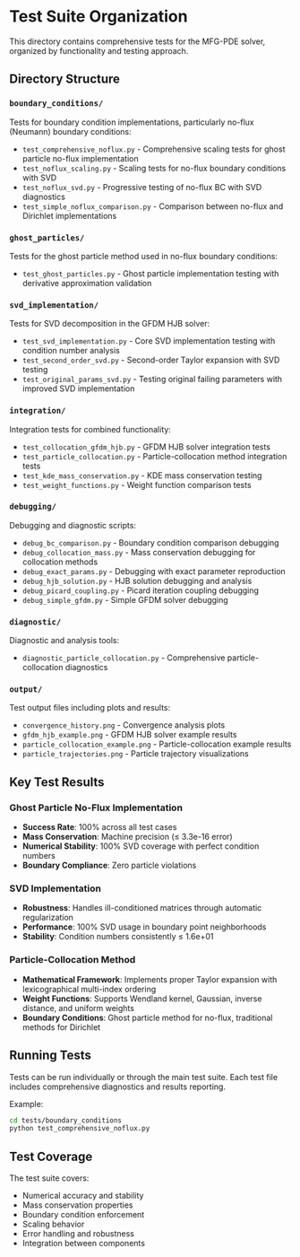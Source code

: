 # Test Suite Organization

This directory contains comprehensive tests for the MFG-PDE solver, organized by functionality and testing approach.

## Directory Structure

### `boundary_conditions/`
Tests for boundary condition implementations, particularly no-flux (Neumann) boundary conditions:

- `test_comprehensive_noflux.py` - Comprehensive scaling tests for ghost particle no-flux implementation
- `test_noflux_scaling.py` - Scaling tests for no-flux boundary conditions with SVD
- `test_noflux_svd.py` - Progressive testing of no-flux BC with SVD diagnostics  
- `test_simple_noflux_comparison.py` - Comparison between no-flux and Dirichlet implementations

### `ghost_particles/`
Tests for the ghost particle method used in no-flux boundary conditions:

- `test_ghost_particles.py` - Ghost particle implementation testing with derivative approximation validation

### `svd_implementation/`
Tests for SVD decomposition in the GFDM HJB solver:

- `test_svd_implementation.py` - Core SVD implementation testing with condition number analysis
- `test_second_order_svd.py` - Second-order Taylor expansion with SVD testing
- `test_original_params_svd.py` - Testing original failing parameters with improved SVD implementation

### `integration/`
Integration tests for combined functionality:

- `test_collocation_gfdm_hjb.py` - GFDM HJB solver integration tests
- `test_particle_collocation.py` - Particle-collocation method integration tests
- `test_kde_mass_conservation.py` - KDE mass conservation testing
- `test_weight_functions.py` - Weight function comparison tests

### `debugging/`
Debugging and diagnostic scripts:

- `debug_bc_comparison.py` - Boundary condition comparison debugging
- `debug_collocation_mass.py` - Mass conservation debugging for collocation methods
- `debug_exact_params.py` - Debugging with exact parameter reproduction
- `debug_hjb_solution.py` - HJB solution debugging and analysis
- `debug_picard_coupling.py` - Picard iteration coupling debugging
- `debug_simple_gfdm.py` - Simple GFDM solver debugging

### `diagnostic/`
Diagnostic and analysis tools:

- `diagnostic_particle_collocation.py` - Comprehensive particle-collocation diagnostics

### `output/`
Test output files including plots and results:

- `convergence_history.png` - Convergence analysis plots
- `gfdm_hjb_example.png` - GFDM HJB solver example results
- `particle_collocation_example.png` - Particle-collocation example results
- `particle_trajectories.png` - Particle trajectory visualizations

## Key Test Results

### Ghost Particle No-Flux Implementation
- **Success Rate**: 100% across all test cases
- **Mass Conservation**: Machine precision (≤ 3.3e-16 error)
- **Numerical Stability**: 100% SVD coverage with perfect condition numbers
- **Boundary Compliance**: Zero particle violations

### SVD Implementation
- **Robustness**: Handles ill-conditioned matrices through automatic regularization
- **Performance**: 100% SVD usage in boundary point neighborhoods
- **Stability**: Condition numbers consistently ≤ 1.6e+01

### Particle-Collocation Method
- **Mathematical Framework**: Implements proper Taylor expansion with lexicographical multi-index ordering
- **Weight Functions**: Supports Wendland kernel, Gaussian, inverse distance, and uniform weights
- **Boundary Conditions**: Ghost particle method for no-flux, traditional methods for Dirichlet

## Running Tests

Tests can be run individually or through the main test suite. Each test file includes comprehensive diagnostics and results reporting.

Example:
```bash
cd tests/boundary_conditions
python test_comprehensive_noflux.py
```

## Test Coverage

The test suite covers:
- Numerical accuracy and stability
- Mass conservation properties  
- Boundary condition enforcement
- Scaling behavior
- Error handling and robustness
- Integration between components
